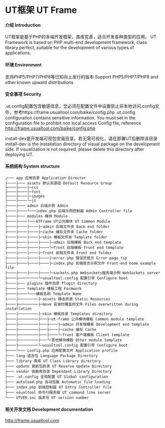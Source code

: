 # UT框架 UT Frame

#### 介绍 Introduction
UT框架是基于PHP的多端开发框架，类库完善，适合开发各种类型的应用。
UT Framework is based on PHP multi-end development framework, class library perfect, suitable for the development of various types of applications.

#### 环境 Environment
支持PHP5/PHP7/PHP8等已知向上发行的版本
Support PHP5/PHP7/PHP8 and other known upward distributions

#### 安全事项 Security
.ut.config配置包含敏感信息，您必须在配置文件中设置禁止非本地访问.config文件，参考https://frame.usualtool.com/baike/config.php
.ut.config configuration contains sensitive information. You must set in the configuration file to prohibit non local access Config file, 
reference http://frame.usualtool.com/baike/config.php

install-dev是开发端可视包安装目录，若无需可视化，请在部署UT后删除该目录
install-dev is the installation directory of visual package on the development side. 
If visualization is not required, please delete this directory after deploying UT.

#### 系统结构 System structure

```
┌─── app 应用目录 Application Director
├────├─── assets 默认资源组 Default Resource Group
├────├────├─css
├────├────├─font
├────├────├─images
├────├────└─js
├────├─── admin 后端示例 Admin
├────├────└───index.php 后端示例控制器 Admin Controller file
├────├─── modules 模块 Module
├────├────└───UTFrame UT公共模块 UT Common Module
├────├────├────├─admin 后端文件夹 Back end folder
├────├────├────├─cache 缓存文件夹 Cache folder
├────├────├────├─skin 模板文件夹 Template folder
├────├────├────├────├─admin 后端模板 Back end template
├────├────├────├────└─front 前端模板 Front end template
├────├────├────├─front 前端文件夹 Front end folder
├────├────├────├────├─error.php 错误页提示 Error page tip
├────├────├────├────├─index.php 前端首页示例文件 Front-end home example file
├────├────├────├────└─sockets.php Websockets服务端示例 WebSockets server
├────├─────────└─usualtool.config 配置引导 Configure boot
├────├─── plugins 插件目录 Plugin directory
├────├─── template 模板工程 Formwork
├────├────└───模板名称 Template Name
├────├─────────├─assets 静态资源 Static Resources
├────├─────────├─move 安装时覆盖的文件 Files overwritten during installation
├────├─────────├─skin 模板目录 Templates directory
├────├─────────├───├─ut-frame 公共模块模板 Common module template
├────├─────────├───├────├─admin 开发端模板 Development end template
├────├─────────├───├────├─cache 缓存 Cache
├────├─────────├───├────└─front 客户端模板 Client template
├────├─────────├───└─其他模块模板 Other module template
├────├─────────└─usualtool.config 配置引导 Configure boot
├────└─── config.php 应用配置文件 Application profile
├─── lang 语言包 Language Package Directory
├─── library 类库 UT Class Library directory
├─── update 更新包目录 UT Reserve Update Directory
├─── vendor 依赖库目录 Dependent Library Directory
├─── .ut.config 全局配置 UT Global configuration
├─── autoload.php 自动加载 Automatic file loading
├─── index.php 前端控制器 UT Entry Controller file
├─── usualtool 命令行服务端 UT command line server
└─── UTVER.ini 版本号 UT version number
```
#### 相关开发文档 Development documentation
http://frame.usualtool.com